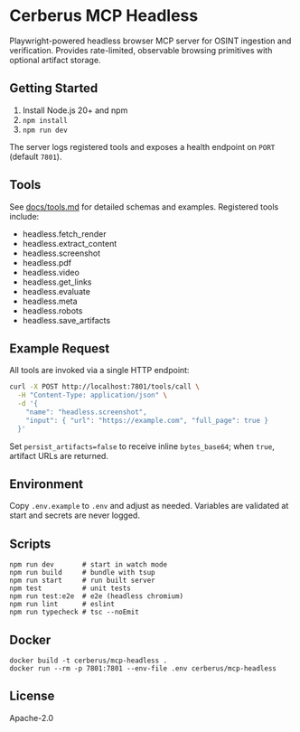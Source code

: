 # Cerberus MCP Headless

Playwright-powered headless browser MCP server for OSINT ingestion and verification. Provides rate-limited, observable browsing primitives with optional artifact storage.

## Getting Started

1. Install Node.js 20+ and npm
2. `npm install`
3. `npm run dev`

The server logs registered tools and exposes a health endpoint on `PORT` (default `7801`).

## Tools

See [docs/tools.md](docs/tools.md) for detailed schemas and examples. Registered tools include:

- headless.fetch_render
- headless.extract_content
- headless.screenshot
- headless.pdf
- headless.video
- headless.get_links
- headless.evaluate
- headless.meta
- headless.robots
- headless.save_artifacts

## Example Request

All tools are invoked via a single HTTP endpoint:

```bash
curl -X POST http://localhost:7801/tools/call \
  -H "Content-Type: application/json" \
  -d '{
    "name": "headless.screenshot",
    "input": { "url": "https://example.com", "full_page": true }
  }'
```

Set `persist_artifacts=false` to receive inline `bytes_base64`; when `true`, artifact URLs are returned.

## Environment

Copy `.env.example` to `.env` and adjust as needed. Variables are validated at start and secrets are never logged.

## Scripts

```
npm run dev       # start in watch mode
npm run build     # bundle with tsup
npm run start     # run built server
npm test          # unit tests
npm run test:e2e  # e2e (headless chromium)
npm run lint      # eslint
npm run typecheck # tsc --noEmit
```

## Docker

```
docker build -t cerberus/mcp-headless .
docker run --rm -p 7801:7801 --env-file .env cerberus/mcp-headless
```

## License

Apache-2.0

